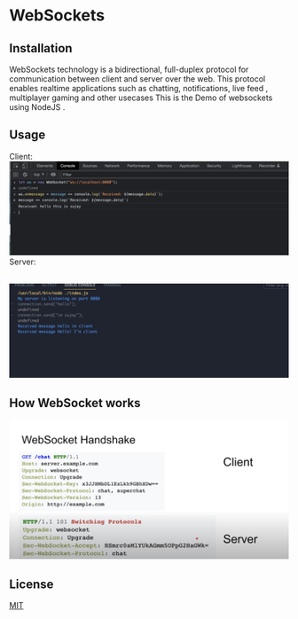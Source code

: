 # WebSockets



## Installation

WebSockets technology is a bidirectional, full-duplex protocol for communication between client and server over the web. This protocol enables realtime applications such as chatting, notifications, live feed , multiplayer gaming and other usecases This is the Demo of websockets using NodeJS .


## Usage
Client:
<br>
<img src='assets/client.png'/>
<br>
Server:

<br>
<img src='assets/server.png'/>

## How WebSocket works
<img src='assets/working1.png'/>

## License

[MIT](https://choosealicense.com/licenses/mit/)